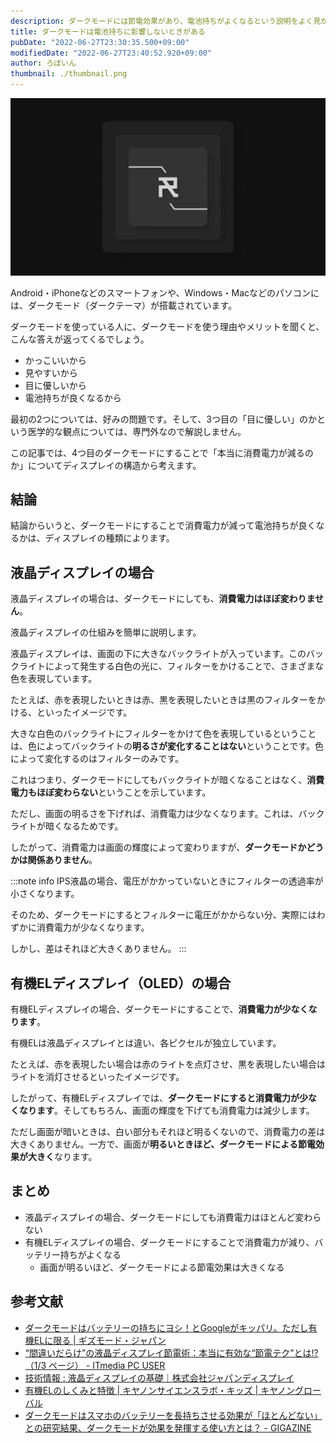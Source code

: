 ```yaml
---
description: ダークモードには節電効果があり、電池持ちがよくなるという説明をよく見かけます。しかし、実際にダークモードには消費電力を減らす効果があるのでしょうか。
title: ダークモードは電池持ちに影響しないときがある
pubDate: "2022-06-27T23:30:35.500+09:00"
modifiedDate: "2022-06-27T23:40:52.920+09:00"
author: ろぼいん
thumbnail: ./thumbnail.png
---
```


![サムネイル画像](./thumbnail.png)

Android・iPhoneなどのスマートフォンや、Windows・Macなどのパソコンには、ダークモード（ダークテーマ）が搭載されています。

ダークモードを使っている人に、ダークモードを使う理由やメリットを聞くと、こんな答えが返ってくるでしょう。

- かっこいいから
- 見やすいから
- 目に優しいから
- 電池持ちが良くなるから

最初の2つについては、好みの問題です。そして、3つ目の「目に優しい」のかという医学的な観点については、専門外なので解説しません。

この記事では、4つ目のダークモードにすることで「本当に消費電力が減るのか」についてディスプレイの構造から考えます。

## 結論

結論からいうと、ダークモードにすることで消費電力が減って電池持ちが良くなるかは、ディスプレイの種類によります。

## 液晶ディスプレイの場合

液晶ディスプレイの場合は、ダークモードにしても、**消費電力はほぼ変わりません**。

液晶ディスプレイの仕組みを簡単に説明します。

液晶ディスプレイは、画面の下に大きなバックライトが入っています。このバックライトによって発生する白色の光に、フィルターをかけることで、さまざまな色を表現しています。

たとえば、赤を表現したいときは赤、黒を表現したいときは黒のフィルターをかける、といったイメージです。

大きな白色のバックライトにフィルターをかけて色を表現しているということは、色によってバックライトの**明るさが変化することはない**ということです。色によって変化するのはフィルターのみです。

これはつまり、ダークモードにしてもバックライトが暗くなることはなく、**消費電力もほぼ変わらない**ということを示しています。

ただし、画面の明るさを下げれば、消費電力は少なくなります。これは、バックライトが暗くなるためです。

したがって、消費電力は画面の輝度によって変わりますが、**ダークモードかどうかは関係ありません**。

:::note info
IPS液晶の場合、電圧がかかっていないときにフィルターの透過率が小さくなります。

そのため、ダークモードにするとフィルターに電圧がかからない分、実際にはわずかに消費電力が少なくなります。

しかし、差はそれほど大きくありません。
:::

## 有機ELディスプレイ（OLED）の場合

有機ELディスプレイの場合、ダークモードにすることで、**消費電力が少なくなります**。

有機ELは液晶ディスプレイとは違い、各ピクセルが独立しています。

たとえば、赤を表現したい場合は赤のライトを点灯させ、黒を表現したい場合はライトを消灯させるといったイメージです。

したがって、有機ELディスプレイでは、**ダークモードにすると消費電力が少なくなります**。そしてもちろん、画面の輝度を下げても消費電力は減少します。

ただし画面が暗いときは、白い部分もそれほど明るくないので、消費電力の差は大きくありません。一方で、画面が**明るいときほど、ダークモードによる節電効果が大きく**なります。

## まとめ

- 液晶ディスプレイの場合、ダークモードにしても消費電力はほとんど変わらない
- 有機ELディスプレイの場合、ダークモードにすることで消費電力が減り、バッテリー持ちがよくなる
  - 画面が明るいほど、ダークモードによる節電効果は大きくなる

## 参考文献

- [ダークモードはバッテリーの持ちにヨシ！とGoogleがキッパリ。ただし有機ELに限る | ギズモード・ジャパン](https://www.gizmodo.jp/2018/11/dark-mode-is-effective-for-power-saving.html)
- [“間違いだらけ”の液晶ディスプレイ節電術：本当に有効な“節電テク”とは!?（1/3 ページ） - ITmedia PC USER](https://www.itmedia.co.jp/pcuser/articles/1105/25/news001.html)
- [技術情報 : 液晶ディスプレイの基礎｜株式会社ジャパンディスプレイ](https://www.j-display.com/technology/lcdbasic.html)
- [有機ELのしくみと特徴 | キヤノンサイエンスラボ・キッズ | キヤノングローバル](https://global.canon/ja/technology/kids/mystery/m_04_12.html)
- [ダークモードはスマホのバッテリーを長持ちさせる効果が「ほとんどない」との研究結果、ダークモードが効果を発揮する使い方とは？ - GIGAZINE](https://gigazine.net/news/20210802-dark-mode-save-phones-battery-life/)
